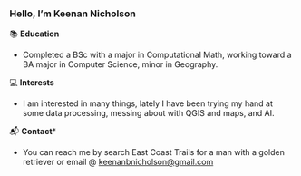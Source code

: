 ### Hello, I’m Keenan Nicholson


📚 **Education**

- Completed a BSc with a major in Computational Math, working toward a BA major in Computer Science, minor in Geography. 

💻 **Interests**

- I am interested in many things, lately I have been trying my hand at some data processing, messing about with QGIS and maps, and AI.

📬 **Contact***

- You can reach me by search East Coast Trails for a man with a golden retriever or email @ keenanbnicholson@gmail.com
